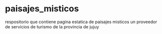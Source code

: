# paisajes_misticos
 respositorio que contiene pagina estatica de paisajes misticos un proveedor de servicios de turismo de la provincia de jujuy 
